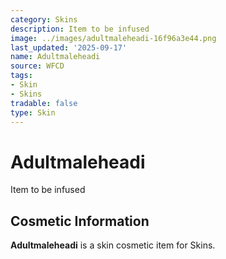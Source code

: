 ```yaml
---
category: Skins
description: Item to be infused
image: ../images/adultmaleheadi-16f96a3e44.png
last_updated: '2025-09-17'
name: Adultmaleheadi
source: WFCD
tags:
- Skin
- Skins
tradable: false
type: Skin
---
```


# Adultmaleheadi

Item to be infused

## Cosmetic Information

**Adultmaleheadi** is a skin cosmetic item for Skins.

